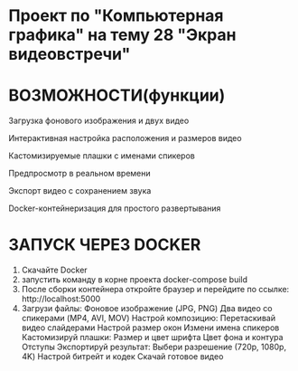 # Проект по "Компьютерная графика" на тему 28 "Экран видеовстречи"
# ВОЗМОЖНОСТИ(функции)
 Загрузка фонового изображения и двух видео

 Интерактивная настройка расположения и размеров видео

 Кастомизируемые плашки с именами спикеров

 Предпросмотр в реальном времени

 Экспорт видео с сохранением звука

 Docker-контейнеризация для простого развертывания

# ЗАПУСК ЧЕРЕЗ DOCKER
1. Скачайте Docker
2. запустить команду в корне проекта
docker-compose build
3. После сборки контейнера откройте браузер и перейдите по ссылке: http://localhost:5000
4. Загрузи файлы:
  Фоновое изображение (JPG, PNG)
  Два видео со спикерами (MP4, AVI, MOV)
Настрой композицию:
  Перетаскивай видео слайдерами
  Настрой размер окон
  Измени имена спикеров
Кастомизируй плашки:
  Размер и цвет шрифта
  Цвет фона и контура
  Отступы
Экспортируй результат:
  Выбери разрешение (720p, 1080p, 4K)
  Настрой битрейт и кодек
  Скачай готовое видео
